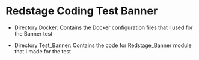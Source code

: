 # Redstage Coding Test Banner

- Directory Docker: Contains the Docker configuration files that I used for the Banner test

- Directory Test_Banner: Contains the code for Redstage_Banner module that I made for the test


